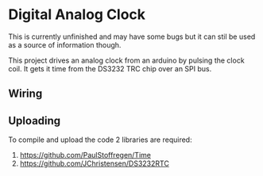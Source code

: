 # Digital Analog Clock
This is currently unfinished and may have some bugs but it can stil be used as a source of information though.

This project drives an analog clock from an arduino by pulsing the clock coil. It gets it time from the DS3232 TRC chip over an SPI bus.

## Wiring

## Uploading
To compile and upload the code 2 libraries are required:
1. https://github.com/PaulStoffregen/Time
2. https://github.com/JChristensen/DS3232RTC
